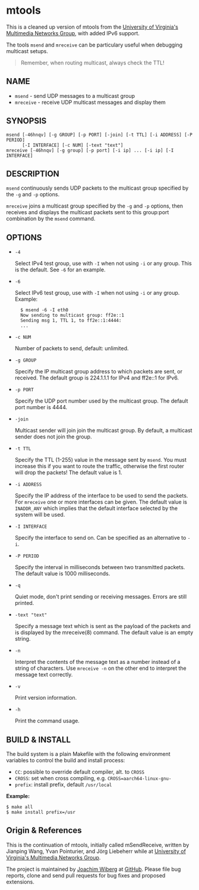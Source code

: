 # mtools

This is a cleaned up version of mtools from the [University of Virginia's
Multimedia Networks Group][1], with added IPv6 support.

The tools `msend` and `mreceive` can be particulary useful when debugging
multicast setups.

> Remember, when routing multicast, always check the TTL!

## NAME

* `msend` - send UDP messages to a multicast group
* `mreceive` - receive UDP multicast messages and display them

## SYNOPSIS

	msend [-46hnqv] [-g GROUP] [-p PORT] [-join] [-t TTL] [-i ADDRESS] [-P PERIOD]
	      [-I INTERFACE] [-c NUM] [-text "text"]
	mreceive [-46hnqv] [-g group] [-p port] [-i ip] ... [-i ip] [-I INTERFACE]

## DESCRIPTION

`msend` continuously sends UDP packets to the multicast group specified
by the `-g` and `-p` options.

`mreceive` joins a multicast group specified by the `-g` and `-p`
options, then receives and displays the multicast packets sent to this
group:port combination by the `msend` command.

## OPTIONS

- `-4`

  Select IPv4 test group, use with `-I` when not using `-i` or any
  group.  This is the default.  See `-6` for an example.

- `-6`

  Select IPv6 test group, use with `-I` when not using `-i` or any
  group.  Example:

        $ msend -6 -I eth0
        Now sending to multicast group: ff2e::1
        Sending msg 1, TTL 1, to ff2e::1:4444:
        ...

- `-c NUM`

  Number of packets to send, default: unlimited.

* `-g GROUP`

  Specify the IP multicast group address to which packets are sent, or
  received.  The default group is 224.1.1.1 for IPv4 and ff2e::1 for
  IPv6.

* `-p PORT`

  Specify the UDP port number used by the multicast group.  The default
  port number is 4444.

* `-join`

  Multicast sender will join join the multicast group.  By default, a
  multicast sender does not join the group.

* `-t TTL`

  Specify the TTL (1-255) value in the message sent by `msend`.  You must
  increase this if you want to route the traffic, otherwise the first
  router will drop the packets!  The default value is 1.

* `-i ADDRESS`

  Specify the IP address of the interface to be used to send the packets.
  For `mreceive` one or more interfaces can be given.  The default value
  is `INADDR_ANY` which implies that the default interface selected by
  the system will be used.

* `-I INTERFACE`

  Specify the interface to send on. Can be specified as an alternative
  to `-i`.

* `-P PERIOD`

  Specify the interval in milliseconds between two transmitted packets.
  The default value is 1000 milliseconds.

* `-q`

  Quiet mode, don't print sending or receiving messages.  Errors are
  still printed.

* `-text "text"`

  Specify a message text which is sent as the payload of the packets and
  is displayed by the mreceive(8) command.  The default value is an empty
  string.

* `-n`

  Interpret the contents of the message text as a number instead of a
  string of characters.  Use `mreceive -n` on the other end to interpret
  the message text correctly.

* `-v`

  Print version information.

* `-h`

  Print the command usage.


## BUILD & INSTALL

The build system is a plain Makefile with the following environment
variables to control the build and install process:

 - `CC`: possible to override default compiler, alt. to `CROSS`
 - `CROSS`: set when cross compiling, e.g. `CROSS=aarch64-linux-gnu-`
 - `prefix`: install prefix, default `/usr/local`

**Example:**

    $ make all
    $ make install prefix=/usr


Origin & References
-------------------

This is the continuation of mtools, initially called mSendReceive, written
by Jianping Wang, Yvan Pointurier, and Jörg Liebeherr while at [University
of Virginia's Multimedia Networks Group][1].

The project is maintained by [Joachim Wiberg][3] at [GitHub][2].  Please
file bug reports, clone and send pull requests for bug fixes and proposed
extensions.

[1]: http://www.cs.virginia.edu/~mngroup/software/
[2]: https://github.com/troglobit/mtools
[3]: https://troglobit.com
